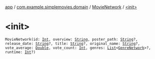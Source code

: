 [app](../../index.md) / [com.example.simplemovies.domain](../index.md) / [MovieNetwork](index.md) / [&lt;init&gt;](./-init-.md)

# &lt;init&gt;

`MovieNetwork(id: `[`Int`](https://kotlinlang.org/api/latest/jvm/stdlib/kotlin/-int/index.html)`, overview: `[`String`](https://kotlinlang.org/api/latest/jvm/stdlib/kotlin/-string/index.html)`, poster_path: `[`String`](https://kotlinlang.org/api/latest/jvm/stdlib/kotlin/-string/index.html)`?, release_date: `[`String`](https://kotlinlang.org/api/latest/jvm/stdlib/kotlin/-string/index.html)`?, title: `[`String`](https://kotlinlang.org/api/latest/jvm/stdlib/kotlin/-string/index.html)`?, original_name: `[`String`](https://kotlinlang.org/api/latest/jvm/stdlib/kotlin/-string/index.html)`?, vote_average: `[`Double`](https://kotlinlang.org/api/latest/jvm/stdlib/kotlin/-double/index.html)`, vote_count: `[`Int`](https://kotlinlang.org/api/latest/jvm/stdlib/kotlin/-int/index.html)`, genres: `[`List`](https://kotlinlang.org/api/latest/jvm/stdlib/kotlin.collections/-list/index.html)`<`[`GenreNetwork`](../-genre-network/index.md)`>?, runtime: `[`Int`](https://kotlinlang.org/api/latest/jvm/stdlib/kotlin/-int/index.html)`?)`